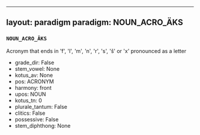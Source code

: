 
---
layout: paradigm
paradigm: NOUN_ACRO_ÄKS
---
### ` NOUN_ACRO_ÄKS `

Acronym that ends in 'f', 'l', 'm', 'n', 'r', 's', 'š' or 'x' pronounced as a letter
* grade_dir: False
* stem_vowel: None
* kotus_av: None
* pos: ACRONYM
* harmony: front
* upos: NOUN
* kotus_tn: 0
* plurale_tantum: False
* clitics: False
* possessive: False
* stem_diphthong: None
